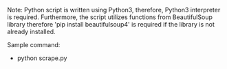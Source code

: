 Note: Python script is written using Python3, therefore, Python3 interpreter is required. Furthermore, the script utilizes functions from BeautifulSoup library therefore 'pip install beautifulsoup4' is required if the library is not already installed.

Sample command:

- python scrape.py